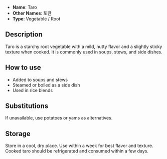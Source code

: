 - **Name**: Taro
- **Other Names**: 토란
- **Type**: Vegetable / Root

## Description

Taro is a starchy root vegetable with a mild, nutty flavor and a slightly sticky texture when cooked. It is commonly used in soups, stews, and side dishes.

## How to use

- Added to soups and stews
- Steamed or boiled as a side dish
- Used in rice blends

## Substitutions

If unavailable, use potatoes or yams as alternatives.

## Storage

Store in a cool, dry place. Use within a week for best flavor and texture. Cooked taro should be refrigerated and consumed within a few days. 